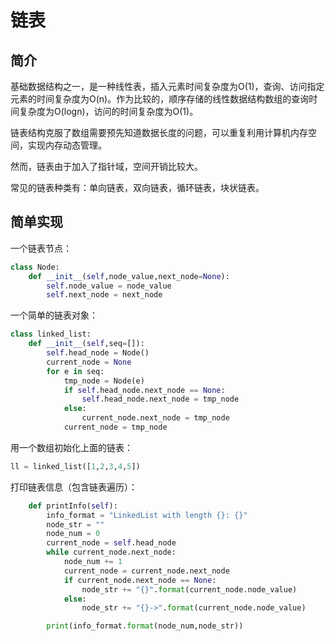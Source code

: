 # 链表

## 简介

基础数据结构之一，是一种线性表，插入元素时间复杂度为O\(1\)，查询、访问指定元素的时间复杂度为O\(n\)。作为比较的，顺序存储的线性数据结构数组的查询时间复杂度为O\(logn\)，访问的时间复杂度为O\(1\)。

链表结构克服了数组需要预先知道数据长度的问题，可以重复利用计算机内存空间，实现内存动态管理。

然而，链表由于加入了指针域，空间开销比较大。

常见的链表种类有：单向链表，双向链表，循环链表，块状链表。

## 简单实现

一个链表节点：

```py
class Node:
    def __init__(self,node_value,next_node=None):
        self.node_value = node_value
        self.next_node = next_node
```

一个简单的链表对象：

```py
class linked_list:
    def __init__(self,seq=[]):
        self.head_node = Node()
        current_node = None
        for e in seq:
            tmp_node = Node(e)
            if self.head_node.next_node == None:
                self.head_node.next_node = tmp_node
            else:
                current_node.next_node = tmp_node
            current_node = tmp_node
```

用一个数组初始化上面的链表：

```py
ll = linked_list([1,2,3,4,5])
```

打印链表信息（包含链表遍历）：

```py
    def printInfo(self):
        info_format = "LinkedList with length {}: {}"
        node_str = ""
        node_num = 0
        current_node = self.head_node
        while current_node.next_node:
            node_num += 1
            current_node = current_node.next_node
            if current_node.next_node == None:
                node_str += "{}".format(current_node.node_value)
            else:
                node_str += "{}->".format(current_node.node_value)

        print(info_format.format(node_num,node_str))
```



